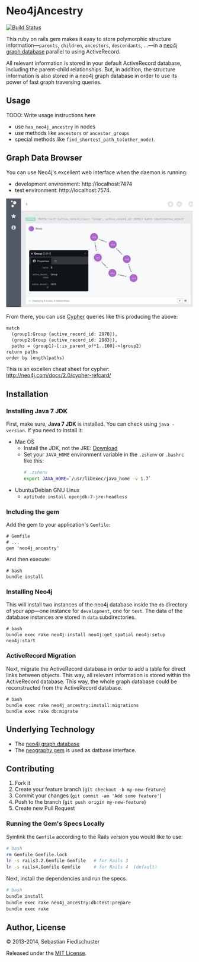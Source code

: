 # Neo4jAncestry

[![Build Status](https://travis-ci.org/fiedl/neo4j_ancestry.png?branch=master)](https://travis-ci.org/fiedl/neo4j_ancestry)

This ruby on rails gem makes it easy to store polymorphic structure information—`parents`, `children`, `ancestors`, `descendants`, …—in a [neo4j graph database](http://www.neo4j.org) parallel to using ActiveRecord.

All relevant information is stored in your default ActiveRecord database, including the parent-child relationships. But, in addition, the structure information is also stored in a neo4j graph database in order to use its power of fast graph traversing queries.

## Usage

TODO: Write usage instructions here

* use `has_neo4j_ancestry` in nodes
* use methods like `ancestors` or `ancestor_groups`
* special methods like `find_shortest_path_to(other_node)`.

## Graph Data Browser

You can use Neo4j's excellent web interface when the daemon is running:
* development environment: http://localhost:7474
* test environment: http://localhost:7574.

![Bildschirmfoto 2014 11 09 Um 02.47.29](images/Bildschirmfoto%202014-11-09%20um%2002.47.29.png)

From there, you can use [Cypher](http://neo4j.com/developer/cypher-query-language/) queries like this producing the above:

```cypher
match
  (group1:Group {active_record_id: 2978}),
  (group2:Group {active_record_id: 2983}),
  paths = (group1)-[:is_parent_of*1..100]->(group2)
return paths
order by length(paths)
```

This is an excellen cheat sheet for cypher:
http://neo4j.com/docs/2.0/cypher-refcard/

## Installation

### Installing Java 7 JDK

First, make sure, **Java 7 JDK** is installed. You can check using `java -version`. If you need to install it:

* Mac OS
  * Install the JDK, not the JRE: [Download](http://www.oracle.com/technetwork/java/javase/downloads/index.html)
  * Set your `JAVA_HOME` environment variable in the `.zshenv` or `.bashrc` like this:
    ```bash
    # .zshenv
    export JAVA_HOME=`/usr/libexec/java_home -v 1.7`
    ```
* Ubuntu/Debian GNU Linux
  * `aptitude install openjdk-7-jre-headless`

### Including the gem

Add the gem to your application's `Gemfile`:

    # Gemfile
    # ...
    gem 'neo4j_ancestry'

And then execute:

    # bash
    bundle install

### Installing Neo4j

This will install two instances of the neo4j database inside the `db` directory of your app—one instance for `development`, one for `test`. The data of the database instances are stored in `data` subdirectories.

    # bash
    bundle exec rake neo4j:install neo4j:get_spatial neo4j:setup neo4j:start

### ActiveRecord Migration

Next, migrate the ActiveRecord database in order to add a table for direct links between objects. This way, all relevant information is stored within the ActiveRecord database. This way, the whole graph database could be reconstructed from the ActiveRecord database.

    # bash
    bundle exec rake neo4j_ancestry:install:migrations
    bundle exec rake db:migrate


## Underlying Technology

* The [neo4j graph database](http://www.neo4j.org)
* The [neography gem](https://github.com/maxdemarzi/neography) is used as datbase interface.

## Contributing

1. Fork it
2. Create your feature branch (`git checkout -b my-new-feature`)
3. Commit your changes (`git commit -am 'Add some feature'`)
4. Push to the branch (`git push origin my-new-feature`)
5. Create new Pull Request

### Running the Gem's Specs Locally

Symlink the `Gemfile` according to the Rails version you would like to use:

```bash
# bash
rm Gemfile Gemfile.lock
ln -s rails3.2.Gemfile Gemfile   # for Rails 3
ln -s rails4.Gemfile Gemfile     # for Rails 4  (default)
```

Next, install the dependencies and run the specs.

```bash
# bash
bundle install
bundle exec rake neo4j_ancestry:db:test:prepare
bundle exec rake
```

## Author, License

&copy; 2013-2014, Sebastian Fiedlschuster

Released under the [MIT License](./MIT-LICENSE).
